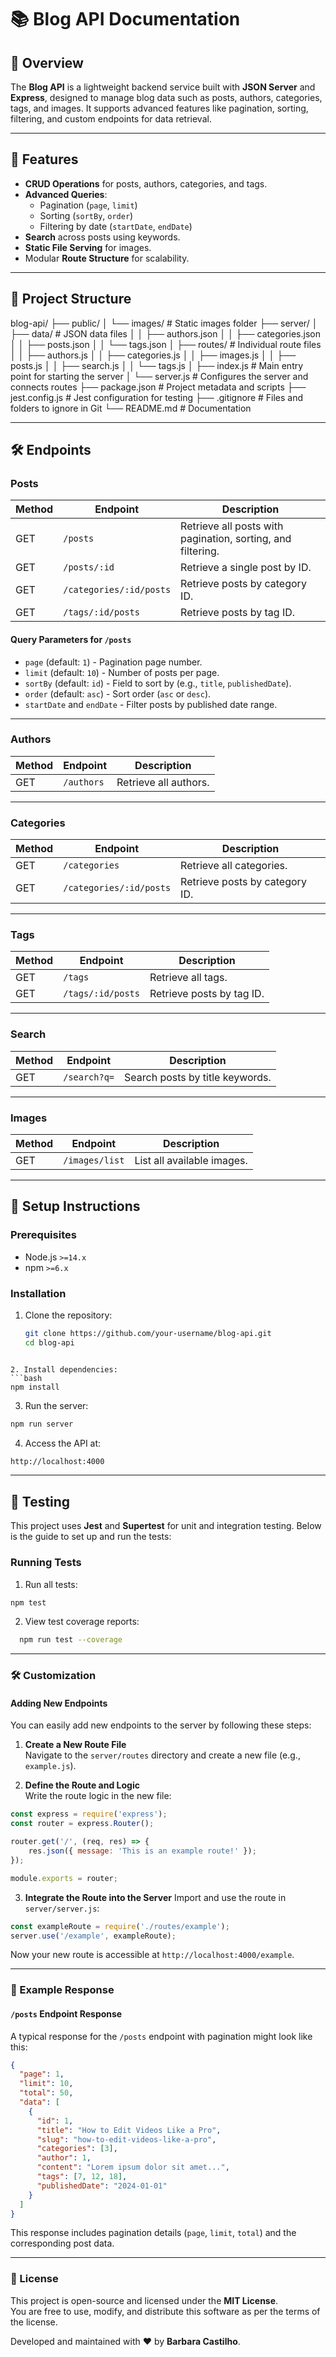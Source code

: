 # 📚 Blog API Documentation

## 📖 Overview

The **Blog API** is a lightweight backend service built with **JSON Server** and **Express**, designed to manage blog data such as posts, authors, categories, tags, and images. It supports advanced features like pagination, sorting, filtering, and custom endpoints for data retrieval.

---

## 🚀 Features

- **CRUD Operations** for posts, authors, categories, and tags.
- **Advanced Queries**:
  - Pagination (`page`, `limit`)
  - Sorting (`sortBy`, `order`)
  - Filtering by date (`startDate`, `endDate`)
- **Search** across posts using keywords.
- **Static File Serving** for images.
- Modular **Route Structure** for scalability.

---

## 📂 Project Structure

blog-api/
├── public/
│   └── images/           # Static images folder
├── server/
│   ├── data/             # JSON data files
│   │   ├── authors.json
│   │   ├── categories.json
│   │   ├── posts.json
│   │   └── tags.json
│   ├── routes/           # Individual route files
│   │   ├── authors.js
│   │   ├── categories.js
│   │   ├── images.js
│   │   ├── posts.js
│   │   ├── search.js
│   │   └── tags.js
│   ├── index.js          # Main entry point for starting the server
│   └── server.js         # Configures the server and connects routes
├── package.json          # Project metadata and scripts
├── jest.config.js        # Jest configuration for testing
├── .gitignore            # Files and folders to ignore in Git
└── README.md             # Documentation

---

## 🛠️ Endpoints

### **Posts**

| Method | Endpoint            | Description                      |
|--------|----------------------|----------------------------------|
| GET    | `/posts`            | Retrieve all posts with pagination, sorting, and filtering. |
| GET    | `/posts/:id`        | Retrieve a single post by ID.    |
| GET    | `/categories/:id/posts` | Retrieve posts by category ID. |
| GET    | `/tags/:id/posts`   | Retrieve posts by tag ID.        |

#### Query Parameters for `/posts`
- `page` (default: `1`) - Pagination page number.
- `limit` (default: `10`) - Number of posts per page.
- `sortBy` (default: `id`) - Field to sort by (e.g., `title`, `publishedDate`).
- `order` (default: `asc`) - Sort order (`asc` or `desc`).
- `startDate` and `endDate` - Filter posts by published date range.

---

### **Authors**

| Method | Endpoint       | Description                     |
|--------|-----------------|---------------------------------|
| GET    | `/authors`     | Retrieve all authors.           |

---

### **Categories**

| Method | Endpoint         | Description                     |
|--------|-------------------|---------------------------------|
| GET    | `/categories`    | Retrieve all categories.        |
| GET    | `/categories/:id/posts` | Retrieve posts by category ID. |

---

### **Tags**

| Method | Endpoint    | Description                     |
|--------|-------------|---------------------------------|
| GET    | `/tags`     | Retrieve all tags.              |
| GET    | `/tags/:id/posts` | Retrieve posts by tag ID.    |

---

### **Search**

| Method | Endpoint      | Description                     |
|--------|---------------|---------------------------------|
| GET    | `/search?q=`  | Search posts by title keywords. |

---

### **Images**

| Method | Endpoint      | Description                     |
|--------|---------------|---------------------------------|
| GET    | `/images/list` | List all available images.      |

---

## 🔧 Setup Instructions

### Prerequisites
- Node.js `>=14.x`
- npm `>=6.x`

### Installation

1. Clone the repository:
   ```bash
   git clone https://github.com/your-username/blog-api.git
   cd blog-api
  ```

2. Install dependencies:
  ```bash
  npm install
  ```

3. Run the server:
  ```bash
  npm run server
  ```

4. Access the API at:
  ```bash
  http://localhost:4000
 ```

---

## 🧪 Testing

This project uses **Jest** and **Supertest** for unit and integration testing. Below is the guide to set up and run the tests:

### Running Tests

1. Run all tests:
  ```bash
  npm test
  ```

2. View test coverage reports:
```bash
  npm run test --coverage
  ```
---

### 🛠️ Customization

#### Adding New Endpoints
You can easily add new endpoints to the server by following these steps:

1. **Create a New Route File**  
   Navigate to the `server/routes` directory and create a new file (e.g., `example.js`).
   
2. **Define the Route and Logic**  
  Write the route logic in the new file:
  ```javascript
  const express = require('express');
  const router = express.Router();

  router.get('/', (req, res) => {
      res.json({ message: 'This is an example route!' });
  });

  module.exports = router;
  ```
3. **Integrate the Route into the Server** 
  Import and use the route in `server/server.js`:
  ```javascript
  const exampleRoute = require('./routes/example');
  server.use('/example', exampleRoute);
  ```
Now your new route is accessible at `http://localhost:4000/example`.

---

### 🎨 Example Response

#### `/posts` Endpoint Response
A typical response for the `/posts` endpoint with pagination might look like this:

```json
{
  "page": 1,
  "limit": 10,
  "total": 50,
  "data": [
    {
      "id": 1,
      "title": "How to Edit Videos Like a Pro",
      "slug": "how-to-edit-videos-like-a-pro",
      "categories": [3],
      "author": 1,
      "content": "Lorem ipsum dolor sit amet...",
      "tags": [7, 12, 18],
      "publishedDate": "2024-01-01"
    }
  ]
}
```
This response includes pagination details (`page`, `limit`, `total`) and the corresponding post data.

---

### 📜 License

This project is open-source and licensed under the **MIT License**.  
You are free to use, modify, and distribute this software as per the terms of the license.  

Developed and maintained with ❤️ by **Barbara Castilho**.
